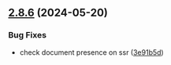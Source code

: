 ## [2.8.6](https://github.com/italia/bootstrap-italia/compare/v2.8.5...v2.8.6) (2024-05-20)

### Bug Fixes

* check document presence on ssr ([3e91b5d](https://github.com/italia/bootstrap-italia/commit/3e91b5d6d64ac19bf3997b31629be224567e2d84))